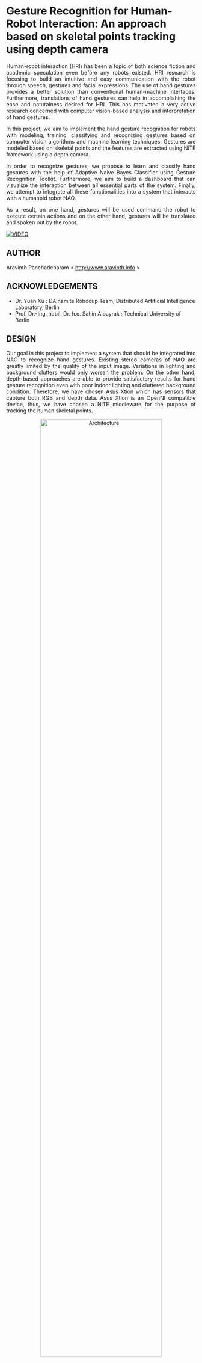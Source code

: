 Gesture Recognition for Human-Robot Interaction: An approach based on skeletal points tracking using depth camera
===============================================
<p align="justify">
Human-robot interaction (HRI) has been a topic of both science fiction and academic speculation even before any robots existed. HRI research is focusing to build an intuitive and easy communication with the robot through speech, gestures and facial expressions. The use of hand gestures provides a better solution than conventional human-machine interfaces. Furthermore, translations of hand gestures can help in accomplishing the ease and naturalness desired for HRI. This has motivated a very active research concerned with computer vision-based analysis and interpretation of hand gestures.
</p>

<p align="justify">
In this project, we aim to implement the hand gesture recognition for robots with modeling, training, classifying and recognizing gestures based on computer vision algorithms and machine learning techniques. Gestures are modeled based on skeletal points and the features are extracted using NiTE framework using a depth camera. 
</p>

<p align="justify">
In order to recognize gestures, we propose to learn and classify hand gestures with the help of Adaptive Naive Bayes Classifier using Gesture Recognition Toolkit. Furthermore, we aim to build a dashboard that can visualize the interaction between all essential parts of the system. Finally, we attempt to integrate all these functionalities into a system that interacts with a humanoid robot NAO.
</p>

<p align="justify">
As a result, on one hand, gestures will be used command the robot to execute certain actions and on the other hand, gestures will be translated and spoken out by the robot. 
</p>

[![VIDEO](./figure/content/video-embed.jpg)](https://vimeo.com/133496854 "Click to Watch!")

AUTHOR
--------------------------------------
Aravinth Panchadcharam < http://www.aravinth.info >

ACKNOWLEDGEMENTS
--------------------------------------
- Dr. Yuan Xu : DAInamite Robocup Team, Distributed Artificial Intelligence Laboratory, Berlin
- Prof. Dr.-Ing. habil. Dr. h.c. Sahin Albayrak :  Technical University of Berlin 

DESIGN
--------------------------------------
<p align="justify">
Our goal in this project to implement a system that should be integrated into NAO to recognize hand gestures. Existing stereo cameras of NAO are greatly limited by the quality of the input image. Variations in lighting and background clutters would only worsen the problem. On the other hand, depth-based approaches are able to provide satisfactory results for hand gesture recognition even with poor indoor lighting and cluttered background condition. Therefore, we have chosen Asus Xtion which has sensors that capture both RGB and depth data. Asus Xtion is an OpenNI compatible device, thus, we have chosen a NiTE middleware for the purpose of tracking the human skeletal points. 
</p>

<p align="center">
<img src="./figure/content/hri-architecture.jpg" alt="Architecture" width=80% height=80%/>
</p>

<p align="justify">
We have chosen Gesture Recognition Toolkit (GRT) to train and predict the 3D skeletal modeled gestures with feature based statistical learning algorithm. Adaptive Naive Bayes Classifier (ANBC) is the supervised machine learning algorithm which is chosen for the purpose of classifying and predicting the hand gestures in real time.
</p>

<p align="justify">
Furthermore, all these interactions must be displayed to visually understand the status of the system. Finally, recognized hand gestures must be translated to robotic actions as following :
</p>

- **Gesture-to-Speech**: This action should translate the recognized gestures and it should be spoken out loud using the integrated loudspeaker.
    
- **Gesture-to-Motion**: This action should move the robot from one position to another in the 2 dimensional space. Therefore, each gesture should be assigned to a locomotion task.
    
- **Gesture-to-Gesture**: This action should translate the human hand gesture to a robotic hand gesture by imitating hand gestures of the user. 

<p align="justify">
The goal should be reached by studying the various solution to this problem and an appropriate design must be chosen. The main challenge is to find a solution that can integrate all these components into a robust system.
</p>

<p align="justify">
Furthermore, this system must be tested and results must be presented clearly. Evaluations must be carried out to demonstrate the effectiveness of the classifier and to validate its potential for real time gesture recognition
</p>

BACKGROUND
--------------------------------------
### Aldebaran NAO - Humanoid Robot
- Humanoid Robot from Aldebaran Robotics
- 25 Degrees of Freedom
- Intel Atom @ 1.6 GHz
- 1GB RAM
- 32-bit Gentoo Linux 
- Real-time OS patched
- NAOqi SDK in C++, Python

<p align="center">
<img src="./figure/content/nao-body.jpg" alt="NAO" width=50% height=50%/>
</p>

### Asus Xtion PRO LIVE - Depth Camera
- Infrared depth camera
- 30 frames per second
- RGB video
- VGA (640x480): 30 fps
- QVGA (320x240): 60 fps
- OpenNI compatible
- Light weight
- USB powered

<p align="center">
<img src="./figure/content/xtion.jpg" alt="XTION" width=50% height=50%/>
</p>

### OpenNI 2 and NiTE 2 - Skeleton Tracking Algorithm
- OpenNI 2 - Open Natural Interaction
    - Primesense driver for depth camera
- NiTE 2 - Natural Interaction Technology for End-user
    - OpenNI middleware
    - Human skeleton tracking
    - Hand tracking
    - Gestures detection
    - C++ Library

<p align="center">
<img src="./figure/content/ni-skeleton.jpg" alt="NiTE" width=50% height=50%/>
</p>


### Gesture Recognition Toolkit (GRT)
- Open source C++ library from MIT Media Lab
- Machine Learning toolkit for real time gesture recognition
- Classification and regression algorithms for static and temporal gestures
- Flexible Object Oriented Gesture recognition pipeline with preprocessing, feature extraction, classification, post-processing modules
- Classification Algorithms ANBC, SVM, MinDist, HMM, KNN, DTW

### Adaptive Naive Bayes Classifier (ANBC) - Classification Algorithm
- Based on Bayes Theory
- N-dimensional input classification for basic and complex static gestures recognition
- Gaussian distribution on input stream for real time prediction
- Null rejection region threshold for non-gestures
- Faster learning and prediction algorithm
- Online training

<p align="center">
<img src="./figure/content/alg-anbc.png" alt="ANBC"/>
</p>

IMPLEMENTATION
--------------------------------------
### Gesture Modelling
- Gestures based on skeletal points of left and right hand
- Five static gestures modelled based on traffic police hand signals - Walk, Turn Right, Turn Left, Move Right, Move Left

<p align="center">
<img src="./figure/content/ges-all.png" alt="GESTURES" width=80% height=80%/>
</p>

### NAO Depth Camera Mount
- 3D printed head mount for NAO to hold Asus Xtion
 
<p align="center">
<img src="./figure/content/xtion-mount.jpg" alt="MOUNT" width=32% height=32%/>
<img src="./figure/content/xtion-mount-3d.jpg" alt="3D PRINT" width=15% height=15%/>
</p>

### HRI Module
- Accesses the depth camera via OpenNI 2
- Starts skeleton / hand tracking using NiTE 2
- Starts UDP Server to stream tracked joints to Brain module
- Starts skeleton tracking using “Hands Raise” pose and hand tracking using “WAVE” focus gesture
- When hand reaches the edge of field of view or hand is lost, informs the Brain module
- Developed in C++ using Xcode on Mac OSX
- Built using Clang for Mac OSX and Cmake GCC for 32-bit and 64-bit Linux
- Uses Boost libraries such as Boost.Asio, Log, Thread

<p align="center">
<img src="./figure/content/hri-flow.jpg" alt="HRI" width=50% height=50%/>
</p>

### Brain Module
- Starts UDP client to connect to HRI module
- Starts WebSocket server to broadcast the results to Control Center and Command modules
- Accepts 3 dimensional vector of hand
- In training mode, stores input samples into training dataset for each class
- In prediction mode, trains the classifier with the training data and performs real time prediction on the stream of input samples of left and right hand
- Post-processes the prediction results and triggers output, when the gesture is gesticulated for more than one second
- Developed in C++ using GRT, Boost, websocketpp

<p align="center">
<img src="./figure/content/brain-flow.jpg" alt="BRAIN" width=50% height=50%/>
</p>

### CC Module
- Starts WebSocket client to connect to Brain module
- Acts as the eye of the project to visualize the internal interactions between modules
- Cross compatible app and needs just latest browser
- Renders skeletal joint positions in 3D
- Display prediction results and info messages
- Developed in Javascript using WebStorm IDE on Mac OSX
- Uses WebGL renderer
- Uses libraries such as ThreeJS, RequireJS, jQuery, underscore and native JS websocket
- Can replay from dumped data

<p align="center">
<img src="./figure/content/cc-hand.jpg" alt="CC" width=80% height=80%/>
</p>

### Command Module
- Starts WebSocket client to connect to Brain module
- Uses NAOqi SDK to proxy ALMotion, ALRobotPosture, ALTextToSpeech
- Receives recognized gestures and info messages from Brain module
- Commands NAO to do text-to-speech, locomotion and joint control tasks
- Executes Gesture-to-Speech, Gesture-to-Motion and Gesture-to-Gesture translations
- Developed in Python using PyCharm on Mac OSX
- Completes the hand gesture recognition for Human-robot interaction

RESULTS
--------------------------------------
<p align="center">
<img src="./figure/result/usr-walk.jpg" width=20% height=20%/>
<img src="./figure/result/usr-turn-left.jpg" width=20% height=20%/>
<img src="./figure/result/usr-move-right.jpg" width=20% height=20%/>
</p>
<p align="center">
<img src="./figure/result/nao-gm-walk.jpg" width=20% height=20%/>
<img src="./figure/result/nao-gm-turn-left.jpg" width=20% height=20%/>
<img src="./figure/result/nao-gm-move-right.jpg" width=20% height=20%/>
</p>

EVALUATION
--------------------------------------
### Confusion Matrix - Precision, Recall, F-Measure
<p align="center">
<img src="./figure/result/metrics.jpg" width=70% height=70%/>
</p>

### Classification - Accuracy
<p align="center">
<img src="./figure/result/test-accuracy-anbc.png" width=80% height=80%/>
</p>

### Training Data - Mean Positions 
<p align="center">
<img src="./figure/result/train-all-ges-mean.png" width=80% height=80%/>
</p>

### Training Data - Min-Max Distance
<p align="center">
<img src="./figure/result/train-walk-all.jpg" width=70% height=70%/>
</p>

CONCLUSION & FUTURE WORK
--------------------------------------
- Results show that the implementation achieves the goal by building a robust system for NAO to facilitate human-robot interactions based on skeletal points tracking using depth camera.
- It can be further improved to recognize more static gestures by training more and dynamic gestures by extending it with classifiers such as Dynamic Time Warping or Hidden Markov Model which are readily available in GRT.

